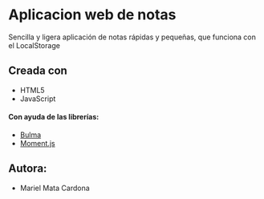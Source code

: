 # Aplicacion web de notas

Sencilla y ligera aplicación de notas rápidas y pequeñas, que funciona con el LocalStorage

## Creada con
* HTML5
* JavaScript
#### Con ayuda de las librerías: 
* [Bulma](https://bulma.io/)
* [Moment.js](https://momentjs.com/)

## Autora:
* Mariel Mata Cardona
